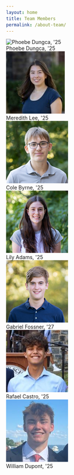 ```yaml
---
layout: home
title: Team Members
permalink: /about-team/
---
```


<div class="team-container">
  <div class="team-member">
    <img src="/assets/images/phoebe_profile.jpg" alt="Phoebe Dungca, '25">
    <div class="team-name">Phoebe Dungca, '25</div>
  </div>
  <div class="team-member">
    <img src="/assets/images/meredith_profile.jpg" alt="Meredith Lee, '25">
    <div class="team-name">Meredith Lee, '25</div>
  </div>
  <div class="team-member">
    <img src="/assets/images/cole_profile.jpg" alt="Cole Byrne, '25">
    <div class="team-name">Cole Byrne, '25</div>
  </div>
  <div class="team-member">
    <img src="/assets/images/lily_profile.jpg" alt="Lily Adams, '25">
    <div class="team-name">Lily Adams, '25</div>
  </div>
  <div class="team-member">
    <img src="/assets/images/gabriel_profile.jpg" alt="Gabriel Fossner, '25">
    <div class="team-name">Gabriel Fossner, '27</div>
  </div>
  

  <div class="team-member">
    <img src="/assets/images/rafa_profile.jpg" alt="Rafael Castro, '25">
    <div class="team-name">Rafael Castro, '25</div>
  </div>


  
  <div class="team-member">
    <img src="/assets/images/will_profile.jpg" alt="William Dupont, '25">
    <div class="team-name">William Dupont, '25</div>
  </div>
</div>


